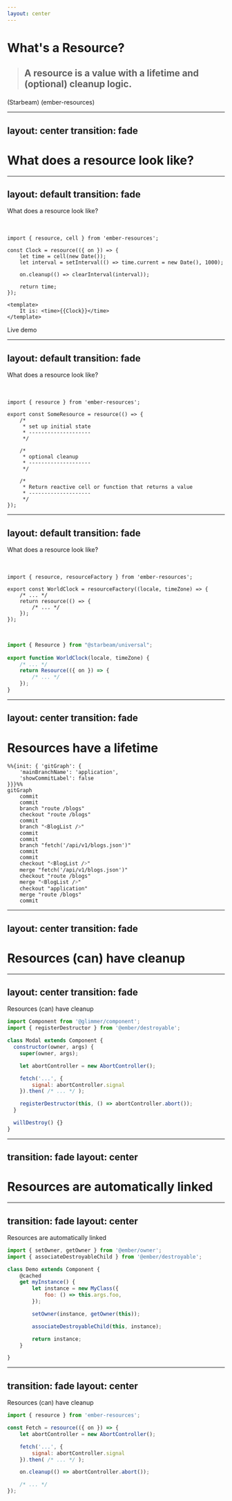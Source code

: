 ```yaml
---
layout: center
---
```


# What's a Resource?

<blockquote v-click class="big">
<h2>

A resource is a value with a lifetime and (optional) cleanup logic.

</h2>
</blockquote>

<div class="qr-code-list corner-br">
<QRCode value="https://www.starbeamjs.com/guides/fundamentals/resources.html"></QRCode>
(Starbeam)
<QRCode value="https://github.com/NullVoxPopuli/ember-resources/blob/main/docs/docs/README.md"></QRCode>
(ember-resources)
</div>


<!-- 

What is a resource?

!!click

It is a reactive function, yet represents a value. It is bound to a lifetime, and it may have cleanup.
-->

---
layout: center
transition: fade
---

# What does a resource look like?

<!-- 

What does a resource look like?

-->

---
layout: default
transition: fade
---

<div class="related-note">What does a resource look like?</div>
<br>
<br>

```gjs {all|4|5,7|12-14|9} 
import { resource, cell } from 'ember-resources';

const Clock = resource(({ on }) => {
	let time = cell(new Date());
	let interval = setInterval(() => time.current = new Date(), 1000);

	on.cleanup(() => clearInterval(interval));

	return time;
});

<template>
	It is: <time>{{Clock}}</time>
</template>
```

<div class="corner-br">
Live demo
<QRCode class="qr-code" size="240" value="https://tutorial.glimdown.com/2-reactivity/5-resources?showAnswer=1"></QRCode>
</div>

<!-- 

This is what they look like using ember-resources, 
which you can install today -- all the way back to ember 3.28, you can do this.

For this particular resource,

!! click

We create a value, a cell -- this represents the current DateTime

!! click

We can set up an interval, and clean up that interval when the resource is cleaned up by *whatever* the parent context may be. 

!! click

In this case, it's a small component.

!! click

Lastly the time is returned.
The renderer inherently knows how to render cells as their values.

-->

---
layout: default
transition: fade
---

<div class="related-note">What does a resource look like?</div>
<br>
<br>

```gjs 
import { resource } from 'ember-resources';

export const SomeResource = resource(() => {
    /* 
     * set up initial state
     * --------------------
     */

    /* 
     * optional cleanup
     * --------------------
     */

    /*
     * Return reactive cell or function that returns a value
     * --------------------
     */
});
```

<!-- 

This is the anatomy or layout of a Resource.

You set up initial state, 

(pause)  
provide optional cleanup

(pause)  
and then return the value.

-->

---
layout: default
transition: fade
---

<div class="related-note">What does a resource look like?</div>
<br>
<br>

```gjs {all|all|3} 
import { resource, resourceFactory } from 'ember-resources';

export const WorldClock = resourceFactory((locale, timeZone) => {
    /* ... */
    return resource(() => {
        /* ... */
    });
});
```

<br>

<div v-click="1">

```js 
import { Resource } from "@starbeam/universal";
 
export function WorldClock(locale, timeZone) {
    /* ... */
    return Resource(({ on }) => {
        /* ... */
    });
}
```

</div>

<!-- 

We can also configure arguments, and this is probably one of the bigger differences between
ember-resources and starbeam. 

!! click

Due how how ember's plain function invocation works, 

!! click

we need a wrapper function to handle receiving arguments.

It is intended to "just be a function" though 

there is nothing magic going on here that a user of this would need to be concerned about.


When Resources land natively in ember this wrapping "resourceFactory" won't be needed. 

-->

---
layout: center
transition: fade
---

# Resources have a lifetime

<div v-click>

```mermaid 
%%{init: { 'gitGraph': { 
    'mainBranchName': 'application',
    'showCommitLabel': false
}}}%%
gitGraph
    commit
    commit
    branch "route /blogs"
    checkout "route /blogs"
    commit
    branch "˂BlogList /˃"
    commit
    commit
    branch "fetch('/api/v1/blogs.json')"
    commit
    commit
    checkout "˂BlogList /˃"
    merge "fetch('/api/v1/blogs.json')"
    checkout "route /blogs"
    merge "˂BlogList /˃"
    checkout "application"
    merge "route /blogs"
    commit
```

</div>


<!-- 

So resources have a lifetime -- what's a lifetime?

!! click

An application has a lifetime, it has a start and an end.
During testing, oftentimes, you have one application lifetime per test


You could visit a route during the lifetime of your application.
It could be thought of as having its own lifetime,
as would the components the rendered within.

This recurses all the way through the rendering tree.

!! prepare to mouse / point at the bottom lifetime

Along and within that rendering tree, 
we may have a Resource that fetches data for this route



When the parent lifetime ends, so do its descendants.

-->

---
layout: center
transition: fade
---


# Resources (can) have cleanup


<!-- 

Cleanup is useful for cleaning up event listeners, 
cancelling observers, timers, disconnecting from websockets, 
maybe freeing up memory -- bunch of things we could clean up.

-->

---
layout: center
transition: fade
---

<div class="related-note">Resources (can) have cleanup</div>

```js
import Component from '@glimmer/component';
import { registerDestructor } from '@ember/destroyable';

class Modal extends Component {
  constructor(owner, args) {
    super(owner, args);

    let abortController = new AbortController();

    fetch('...', { 
        signal: abortController.signal 
    }).then( /* ... */ );

    registerDestructor(this, () => abortController.abort());
  }

  willDestroy() {}
}
```

<!-- 

This is a concept we're likely used to.
Components, Modifiers, class-based-helpers, 
all have a `willDestroy` method.


If you're the type of person who likes using features as they are released in the framework, you may have seen at-ember-destroyable. 

Cleanup is co-located with setup. 

... but we can do better... which we'll get to!

-->

---
transition: fade
layout: center
---

# Resources are automatically linked


<!-- 

When working with the framework, we need to hook in the owner, 

and set up the destroyable relationships.

If you've ever done this yourself, it's *a* . *lot* . *of* . *work*


-->

---
transition: fade
layout: center
---

<div class="related-note">Resources are automatically linked</div>

```js 
import { setOwner, getOwner } from '@ember/owner';
import { associateDestroyableChild } from '@ember/destroyable';

class Demo extends Component {
    @cached 
    get myInstance() {
        let instance = new MyClass({
            foo: () => this.args.foo,
        });

        setOwner(instance, getOwner(this));

        associateDestroyableChild(this, instance);

        return instance;
    }

}

```

<!-- 

Here is what the code looks like if you wanted to link up a 
custom class to a component, so that it gets the owner, and 
has its destroyable method called when the component is torn down./

We don't want to do this! This is a lot of boilerplate! 

Resources do this for us.

-->


---
transition: fade
layout: center
---

<div class="related-note">Resources (can) have cleanup</div>


```js
import { resource } from 'ember-resources';

const Fetch = resource(({ on }) => {
    let abortController = new AbortController();

    fetch('...', { 
        signal: abortController.signal 
    }).then( /* ... */ );

    on.cleanup(() => abortController.abort());

    /* ... */
});
```

<!-- 

Resources have more ergonomic cleanup 



it is co-located with the behavior, 
which is a goal that willDestroy methods did not care about.


-->

